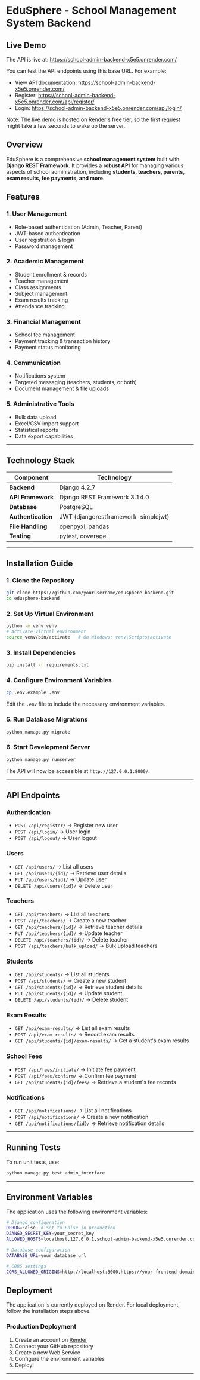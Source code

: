 # **EduSphere - School Management System Backend**

## **Live Demo**
The API is live at: https://school-admin-backend-x5e5.onrender.com/

You can test the API endpoints using this base URL. For example:
- View API documentation: https://school-admin-backend-x5e5.onrender.com/
- Register: https://school-admin-backend-x5e5.onrender.com/api/register/
- Login: https://school-admin-backend-x5e5.onrender.com/api/login/

Note: The live demo is hosted on Render's free tier, so the first request might take a few seconds to wake up the server.

## **Overview**
EduSphere is a comprehensive **school management system** built with **Django REST Framework**. It provides a **robust API** for managing various aspects of school administration, including **students, teachers, parents, exam results, fee payments, and more**.

## **Features**

### **1. User Management**
- Role-based authentication (Admin, Teacher, Parent)
- JWT-based authentication
- User registration & login
- Password management

### **2. Academic Management**
- Student enrollment & records
- Teacher management
- Class assignments
- Subject management
- Exam results tracking
- Attendance tracking

### **3. Financial Management**
- School fee management
- Payment tracking & transaction history
- Payment status monitoring

### **4. Communication**
- Notifications system
- Targeted messaging (teachers, students, or both)
- Document management & file uploads

### **5. Administrative Tools**
- Bulk data upload
- Excel/CSV import support
- Statistical reports
- Data export capabilities

---

## **Technology Stack**

| **Component**         | **Technology** |
|----------------------|------------------|
| **Backend**          | Django 4.2.7 |
| **API Framework**    | Django REST Framework 3.14.0 |
| **Database**         | PostgreSQL |
| **Authentication**   | JWT (djangorestframework-simplejwt) |
| **File Handling**    | openpyxl, pandas |
| **Testing**         | pytest, coverage |

---

## **Installation Guide**

### **1. Clone the Repository**
```bash
git clone https://github.com/yourusername/edusphere-backend.git
cd edusphere-backend
```

### **2. Set Up Virtual Environment**
```bash
python -m venv venv
# Activate virtual environment
source venv/bin/activate   # On Windows: venv\Scripts\activate
```

### **3. Install Dependencies**
```bash
pip install -r requirements.txt
```

### **4. Configure Environment Variables**
```bash
cp .env.example .env
```
Edit the `.env` file to include the necessary environment variables.

### **5. Run Database Migrations**
```bash
python manage.py migrate
```

### **6. Start Development Server**
```bash
python manage.py runserver
```
The API will now be accessible at `http://127.0.0.1:8000/`.

---

## **API Endpoints**

### **Authentication**
- `POST /api/register/` → Register new user  
- `POST /api/login/` → User login  
- `POST /api/logout/` → User logout  

### **Users**
- `GET /api/users/` → List all users  
- `GET /api/users/{id}/` → Retrieve user details  
- `PUT /api/users/{id}/` → Update user  
- `DELETE /api/users/{id}/` → Delete user  

### **Teachers**
- `GET /api/teachers/` → List all teachers  
- `POST /api/teachers/` → Create a new teacher  
- `GET /api/teachers/{id}/` → Retrieve teacher details  
- `PUT /api/teachers/{id}/` → Update teacher  
- `DELETE /api/teachers/{id}/` → Delete teacher  
- `POST /api/teachers/bulk_upload/` → Bulk upload teachers  

### **Students**
- `GET /api/students/` → List all students  
- `POST /api/students/` → Create a new student  
- `GET /api/students/{id}/` → Retrieve student details  
- `PUT /api/students/{id}/` → Update student  
- `DELETE /api/students/{id}/` → Delete student  

### **Exam Results**
- `GET /api/exam-results/` → List all exam results  
- `POST /api/exam-results/` → Record exam results  
- `GET /api/students/{id}/exam-results/` → Get a student's exam results  

### **School Fees**
- `POST /api/fees/initiate/` → Initiate fee payment  
- `POST /api/fees/confirm/` → Confirm fee payment  
- `GET /api/students/{id}/fees/` → Retrieve a student's fee records  

### **Notifications**
- `GET /api/notifications/` → List all notifications  
- `POST /api/notifications/` → Create a new notification  
- `GET /api/notifications/{id}/` → Retrieve notification details  

---

## **Running Tests**
To run unit tests, use:  
```bash
python manage.py test admin_interface
```

---

## **Environment Variables**
The application uses the following environment variables:
```bash
# Django configuration
DEBUG=False  # Set to False in production
DJANGO_SECRET_KEY=your_secret_key
ALLOWED_HOSTS=localhost,127.0.0.1,school-admin-backend-x5e5.onrender.com

# Database configuration
DATABASE_URL=your_database_url

# CORS settings
CORS_ALLOWED_ORIGINS=http://localhost:3000,https://your-frontend-domain.com
```

## **Deployment**
The application is currently deployed on Render. For local deployment, follow the installation steps above.

### **Production Deployment**
1. Create an account on [Render](https://render.com)
2. Connect your GitHub repository
3. Create a new Web Service
4. Configure the environment variables
5. Deploy!

---
